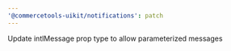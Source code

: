 ```yaml
---
'@commercetools-uikit/notifications': patch
---
```


Update intlMessage prop type to allow parameterized messages
